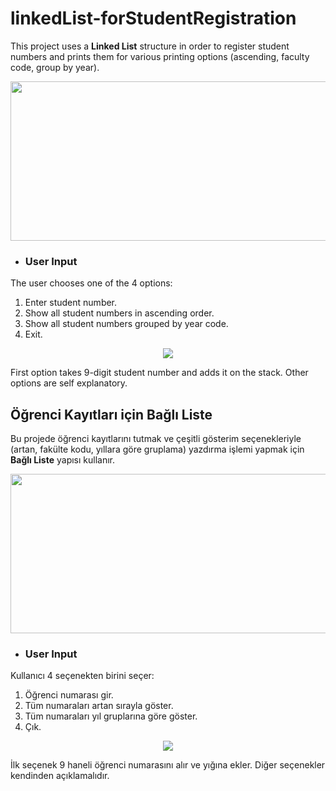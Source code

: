 # linkedList-forStudentRegistration

This project uses a **Linked List** structure in order to register student numbers and prints them for various printing options (ascending, faculty code, group by year).  

<p align="center">
  <img width="749" height="255" src="https://i.hizliresim.com/lOaTX3.png">
</p>

- ### User Input
The user chooses one of the 4 options: 
1.  Enter student number. 
2.  Show all student numbers in ascending order.
3.  Show all student numbers grouped by year code.
4.  Exit.

<p align="center">
  <img src="https://i.hizliresim.com/8rIXKN.png">
</p>

First option takes 9-digit student number and adds it on the stack. Other options are self explanatory. 

## Öğrenci Kayıtları için Bağlı Liste

Bu projede öğrenci kayıtlarını tutmak ve çeşitli gösterim seçenekleriyle (artan, fakülte kodu, yıllara göre gruplama) yazdırma işlemi yapmak için **Bağlı Liste** yapısı kullanır. 

<p align="center">
  <img width="749" height="255" src="https://i.hizliresim.com/EClH5g.png">
</p>

- ### User Input
Kullanıcı 4 seçenekten birini seçer: 
1.  Öğrenci numarası gir. 
2.  Tüm numaraları artan sırayla göster.
3.  Tüm numaraları yıl gruplarına göre göster.
4.  Çık.

<p align="center">
  <img src="https://i.hizliresim.com/8rIXKN.png">
</p>

İlk seçenek 9 haneli öğrenci numarasını alır ve yığına ekler. Diğer seçenekler kendinden açıklamalıdır.
